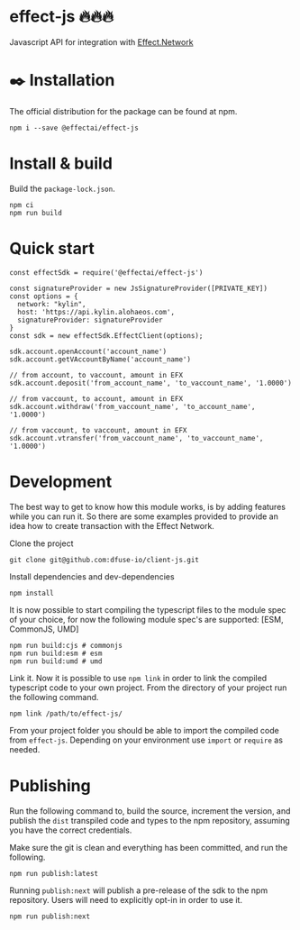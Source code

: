 # effect-js 🔥🔥🔥

Javascript API for integration with [Effect.Network](https://effect.network)

# ✒️ Installation

The official distribution for the package can be found at npm.

```
npm i --save @effectai/effect-js
```

# Install & build
Build the `package-lock.json`.
```
npm ci 
npm run build
```

# Quick start
```
const effectSdk = require('@effectai/effect-js')

const signatureProvider = new JsSignatureProvider([PRIVATE_KEY])
const options = {
  network: "kylin",
  host: 'https://api.kylin.alohaeos.com',
  signatureProvider: signatureProvider
}
const sdk = new effectSdk.EffectClient(options);

sdk.account.openAccount('account_name')
sdk.account.getVAccountByName('account_name')

// from account, to vaccount, amount in EFX
sdk.account.deposit('from_account_name', 'to_vaccount_name', '1.0000')

// from vaccount, to account, amount in EFX
sdk.account.withdraw('from_vaccount_name', 'to_account_name', '1.0000')

// from vaccount, to vaccount, amount in EFX
sdk.account.vtransfer('from_vaccount_name', 'to_vaccount_name', '1.0000')
```

# Development
The best way to get to know how this module works, is by adding features while you can run it. So there are some examples provided to provide an idea how to create transaction with the Effect Network.

Clone the project
```
git clone git@github.com:dfuse-io/client-js.git
```
Install dependencies and dev-dependencies
```
npm install
```
It is now possible to start compiling the typescript files to the module spec of your choice, for now the following module spec's are supported: [ESM, CommonJS, UMD]
```
npm run build:cjs # commonjs
npm run build:esm # esm
npm run build:umd # umd
```
Link it. Now it is possible to use `npm link` in order to link the compiled typescript code to your own project. From the directory of your project run the following command.
```
npm link /path/to/effect-js/
```
From your project folder you should be able to import the compiled code from `effect-js`. Depending on your environment use `import` or `require` as needed.

# Publishing
Run the following command to, build the source, increment the version, and publish the `dist` transpiled code and types to the npm repository, assuming you have the correct credentials.

Make sure the git is clean and everything has been committed, and run the following.
```
npm run publish:latest
```
Running `publish:next` will publish a pre-release of the sdk to the npm repository. Users will need to explicitly opt-in in order to use it.
```
npm run publish:next
```


